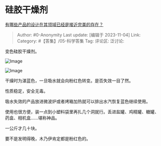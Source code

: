 # 硅胶干燥剂
[有哪些产品的设计在其领域已经是接近完美的存在？](https://www.zhihu.com/question/603619854/answer/3276782574)

> Author: #0-Anonymity
> Last update: [编辑于 2023-11-04]
> Link:
> Category: #【答集】/05-科学答集 
> Tag:
> 评论区:
> 泛讨论:

变色硅胶干燥剂。

![Image](https://pic1.zhimg.com/50/v2-47dfbff856fd187705d7cbc5feb032f1_720w.jpg?source=1940ef5c)

![Image](https://pic1.zhimg.com/50/v2-adbb355152d5e3206d3059cbed5a906c_720w.jpg?source=1940ef5c)

干燥时为湛蓝色，一旦吸水就会向粉红色转变。是否失效一目了然。

性质稳定，安全无毒。

吸水失效的产品放进微波炉或者烤箱加热就可以排出水汽恢复蓝色继续使用。

使用也很方便，装一点到小塑料袋里再扎几个洞就行。丢进盐罐、鸡精罐、糖罐、药盒、相机盒……堪称神品。

一公斤才几十块。

要不是发明得晚，木乃伊肯定都是粉红色的。